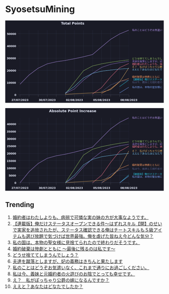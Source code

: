 # SyosetsuMining


![](https://raw.githubusercontent.com/exc4l/SyosetsuMining/main/plots/point_trend.png)

![](https://raw.githubusercontent.com/exc4l/SyosetsuMining/main/plots/point_increase.png)


## Trending

1. [婚約者はわたしよりも、病弱で可憐な実の妹の方が大事なようです。](https://ncode.syosetu.com/n7850ii/)
2. [【連載版】俺だけステータスオープンできる件～はずれスキル【開】のせいで実家を追放されたが、ステータス確認できる俺はチートスキルもＳ級アイテムも選び放題で気づけば世界最強。俺を虐げた皆ねえ今どんな気分？](https://ncode.syosetu.com/n9203ii/)
3. [私の国は、本物の聖女様に見捨てられたので終わりだそうです。](https://ncode.syosetu.com/n9197ii/)
4. [婚約破棄は惨劇とともに ～最後に残るのは私です～](https://ncode.syosetu.com/n8398ii/)
5. [どうせ捨ててしまうんでしょう？](https://ncode.syosetu.com/n7141ii/)
6. [夫達を蹴落としますが、妃の義務はきちんと果たします](https://ncode.syosetu.com/n4980id/)
7. [私のことはどうぞお気遣いなく、これまで通りにお過ごしください。](https://ncode.syosetu.com/n3001ii/)
8. [私は今、義妹と元婚約者の火遊びのお陰でとっても幸せです。](https://ncode.syosetu.com/n8457ii/)
9. [え？　私がぽっちゃり公爵の嫁になるんですか？](https://ncode.syosetu.com/n3565ii/)
10. [ええと？あなたはどなたでしたか？](https://ncode.syosetu.com/n6264ii/)
